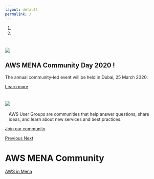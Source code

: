 ```yaml
---
layout: default
permalink: /
---
```


<div id="carousel-index" class="carousel slide" data-ride="carousel">
  <ol class="carousel-indicators">
    <li data-target="#carousel-index" data-slide-to="0" class="active"></li>
    <li data-target="#carousel-index" data-slide-to="1"></li>
  </ol>
  <div class="carousel-inner">
     <div class="carousel-item communityday active">	    
        <div class="container">	
          <div class="carousel-caption text-center">	
            <h1><img src="/content/img/aws-mena-community-day.png" id="communityday-logo" /></h1>	
            <h2 class="mt-4">AWS MENA Community Day 2020 !</h2>	
            <p>The annual community-led event will be held in Dubai, 25 March 2020.</p>	
            <p class="mt-4"><a class="btn btn-lg btn-primary" href="/communityday/" role="button">Learn more</a></p>	
          </div>	
        </div>	
      </div>	
    <div class="carousel-item usergroups">
      <div class="container">
        <div class="carousel-caption text-center">
          <h1><img src="/content/img/usergroups-members.png" id="usergroups-members" /></h1>
          <p><div style="max-width: 480px; margin-left: auto; margin-right: auto;">AWS User Groups are communities that help answer questions, share ideas, and learn about new services and best practices.</div></p>
          <p><a class="btn btn-lg btn-primary" href="/usergroups/" role="button">Join our community</a></p>
        </div>
      </div>
    </div>
  </div>
  <a class="carousel-control-prev" href="#carousel-index" role="button" data-slide="prev">
    <span class="carousel-control-prev-icon" aria-hidden="true"></span>
    <span class="sr-only">Previous</span>
  </a>
  <a class="carousel-control-next" href="#carousel-index" role="button" data-slide="next">
    <span class="carousel-control-next-icon" aria-hidden="true"></span>
    <span class="sr-only">Next</span>
  </a>
</div>

<div class="container">
  <h1>AWS MENA Community</h1>
  <p><a href="https://aws.amazon.com/usergroups/">AWS in Mena</a></p>
</div>

